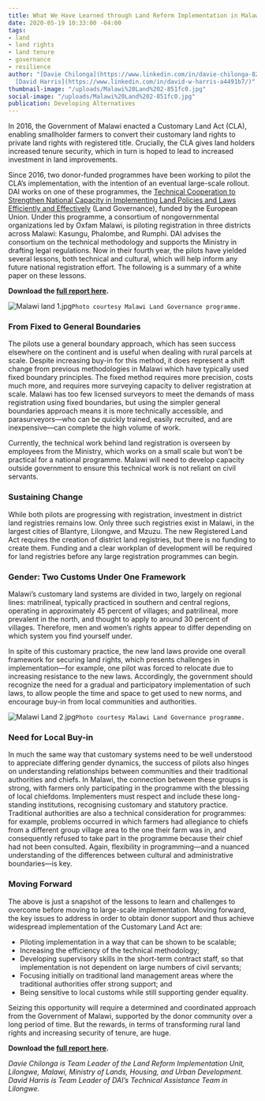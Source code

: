 ```yaml
---
title: What We Have Learned through Land Reform Implementation in Malawi
date: 2020-05-19 10:33:00 -04:00
tags:
- land
- land rights
- land tenure
- governance
- resilience
author: "[Davie Chilonga](https://www.linkedin.com/in/davie-chilonga-825544150/) and
  [David Harris](https://www.linkedin.com/in/david-w-harris-a4491b7/)"
thumbnail-image: "/uploads/Malawi%20Land%202-851fc0.jpg"
social-image: "/uploads/Malawi%20Land%202-851fc0.jpg"
publication: Developing Alternatives
---
```


In 2016, the Government of Malawi enacted a Customary Land Act (CLA), enabling smallholder farmers to convert their customary land rights to private land rights with registered title. Crucially, the CLA gives land holders increased tenure security, which in turn is hoped to lead to increased investment in land improvements.





Since 2016, two donor-funded programmes have been working to pilot the CLA’s implementation, with the intention of an eventual large-scale rollout. DAI works on one of these programmes, the [Technical Cooperation to Strengthen National Capacity in Implementing Land Policies and Laws Efficiently and Effectively](https://www.dai.com/our-work/projects/malawi-technical-cooperation-to-strengthen-national-capacity-in-implementing-land-policies-and-laws-efficiently-and-effectively-land-governance) (Land Governance), funded by the European Union. Under this programme, a consortium of nongovernmental organizations led by Oxfam Malawi, is piloting registration in three districts across Malawi: Kasungu, Phalombe, and Rumphi. DAI advises the consortium on the technical methodology and supports the Ministry in drafting legal regulations. Now in their fourth year, the pilots have yielded several lessons, both technical and cultural, which will help inform any future national registration effort. The following is a summary of a white paper on these lessons.

**Download the [full report here](/uploads/Malawi%20Land%20Opportuntities%20%20Challenges%202020%20full%20ver2.pdf).** 

![Malawi land 1.jpg](/uploads/Malawi%20land%201.jpg)`Photo courtesy Malawi Land Governance programme.`

### From Fixed to General Boundaries

The pilots use a general boundary approach, which has seen success elsewhere on the continent and is useful when dealing with rural parcels at scale. Despite increasing buy-in for this method, it does represent a shift change from previous methodologies in Malawi which have typically used fixed boundary principles. The fixed method requires more precision, costs much more, and requires more surveying capacity to deliver registration at scale. Malawi has too few licensed surveyors to meet the demands of mass registration using fixed boundaries, but using the simpler general boundaries approach means it is more technically accessible, and parasurveyors—who can be quickly trained, easily recruited, and are inexpensive—can complete the high volume of work.

Currently, the technical work behind land registration is overseen by employees from the Ministry, which works on a small scale but won’t be practical for a national programme. Malawi will need to develop capacity outside government to ensure this technical work is not reliant on civil servants.

### Sustaining Change 

While both pilots are progressing with registration, investment in district land registries remains low. Only three such registries exist in Malawi, in the largest cities of Blantyre, Lilongwe, and Mzuzu. The new Registered Land Act requires the creation of district land registries, but there is no funding to create them. Funding and a clear workplan of development will be required for land registries before any large registration programmes can begin.

### Gender: Two Customs Under One Framework

Malawi’s customary land systems are divided in two, largely on regional lines: matrilineal, typically practiced in southern and central regions, operating in approximately 45 percent of villages; and patrilineal, more prevalent in the north, and thought to apply to around 30 percent of villages. Therefore, men and women’s rights appear to differ depending on which system you find yourself under. 

In spite of this customary practice, the new land laws provide one overall framework for securing land rights, which presents challenges in implementation—for example, one pilot was forced to relocate due to increasing resistance to the new laws. Accordingly, the government should recognize the need for a gradual and participatory implementation of such laws, to allow people the time and space to get used to new norms, and encourage buy-in from local communities and authorities.

![Malawi Land 2.jpg](/uploads/Malawi%20Land%202.jpg)`Photo courtesy Malawi Land Governance programme.`

### Need for Local Buy-in

In much the same way that customary systems need to be well understood to appreciate differing gender dynamics, the success of pilots also hinges on understanding relationships between communities and their traditional authorities and chiefs. In Malawi, the connection between these groups is strong, with farmers only participating in the programme with the blessing of local chiefdoms. Implementers must respect and include these long-standing institutions, recognising customary and statutory practice. Traditional authorities are also a technical consideration for programmes: for example, problems occurred in which farmers had allegiance to chiefs from a different group village area to the one their farm was in, and consequently refused to take part in the programme because their chief had not been consulted. Again, flexibility in programming—and a nuanced understanding of the differences between cultural and administrative boundaries—is key.

### Moving Forward

The above is just a snapshot of the lessons to learn and challenges to overcome before moving to large-scale implementation. Moving forward, the key issues to address in order to obtain donor support and thus achieve widespread implementation of the Customary Land Act are:
* Piloting implementation in a way that can be shown to be scalable;
* Increasing the efficiency of the technical methodology;
* Developing supervisory skills in the short-term contract staff, so that implementation is not dependent on large numbers of civil servants;
* Focusing initially on traditional land management areas where the traditional authorities offer strong support; and
* Being sensitive to local customs while still supporting gender equality.

Seizing this opportunity will require a determined and coordinated approach from the Government of Malawi, supported by the donor community over a long period of time. But the rewards, in terms of transforming rural land rights and increasing security of tenure, are huge.

**Download the [full report here](/uploads/Malawi%20Land%20Opportuntities%20%20Challenges%202020%20full%20ver2.pdf).** 

*Davie Chilonga is Team Leader of the Land Reform Implementation Unit, Lilongwe, Malawi, Ministry of Lands, Housing, and Urban Development. David Harris is Team Leader of DAI’s Technical Assistance Team in Lilongwe.*